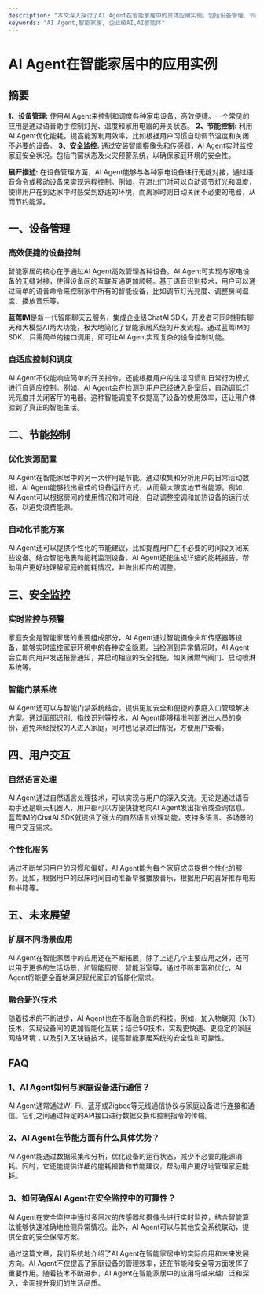 ```yaml
---
description: "本文深入探讨了AI Agent在智能家居中的具体应用实例，包括设备管理、节能控制与安全监控等方面的综合使用案例。"
keywords: "AI Agent,智能家居, 企业级AI,AI智能体"
---
```

# AI Agent在智能家居中的应用实例

## 摘要

**1、设备管理:** 使用AI Agent来控制和调度各种家电设备，高效便捷。一个常见的应用是通过语音助手控制灯光、温度和家用电器的开关状态。 **2、节能控制:** 利用AI Agent优化能耗，提高能源利用效率，比如根据用户习惯自动调节温度和关闭不必要的设备。 **3、安全监控:** 通过安装智能摄像头和传感器，AI Agent实时监控家庭安全状况。包括门窗状态及火灾预警系统，以确保家庭环境的安全性。

**展开描述:** 在设备管理方面，AI Agent能够与各种家电设备进行无缝对接，通过语音命令或移动设备来实现远程控制。例如，在进出门时可以自动调节灯光和温度，使得用户在到达家中时感受到舒适的环境，而离家时则自动关闭不必要的电器，从而节约能源。

## 一、设备管理

### 高效便捷的设备控制

智能家居的核心在于通过AI Agent高效管理各种设备。AI Agent可实现与家电设备的无缝对接，使得设备间的互联互通更加顺畅。基于语音识别技术，用户可以通过简单的语音命令来控制家中所有的智能设备，比如调节灯光亮度、调整房间温度、播放音乐等。

**蓝莺IM**是新一代智能聊天云服务，集成企业级ChatAI SDK，开发者可同时拥有聊天和大模型AI两大功能，极大地简化了智能家居系统的开发流程。通过蓝莺IM的SDK，只需简单的接口调用，即可让AI Agent实现复杂的设备控制功能。

### 自适应控制和调度

AI Agent不仅能响应简单的开关指令，还能根据用户的生活习惯和日常行为模式进行自适应控制。例如，AI Agent会在检测到用户已经进入卧室后，自动调低灯光亮度并关闭客厅的电器。这种智能调度不仅提高了设备的使用效率，还让用户体验到了真正的智能生活。

## 二、节能控制

### 优化资源配置

AI Agent在智能家居中的另一大作用是节能。通过收集和分析用户的日常活动数据，AI Agent能够找出最佳的设备运行方式，从而最大限度地节省能源。例如，AI Agent可以根据房间的使用情况和时间段，自动调整空调和加热设备的运行状态，以避免浪费能源。

### 自动化节能方案

AI Agent还可以提供个性化的节能建议，比如提醒用户在不必要的时间段关闭某些设备。结合智能电表和能耗监测设备，AI Agent还能生成详细的能耗报告，帮助用户更好地理解家庭的能耗情况，并做出相应的调整。

## 三、安全监控

### 实时监控与预警

家庭安全是智能家居的重要组成部分，AI Agent通过智能摄像头和传感器等设备，能够实时监控家庭环境中的各种安全隐患。当检测到异常情况时，AI Agent会立即向用户发送报警通知，并启动相应的安全措施，如关闭燃气阀门、启动喷淋系统等。

### 智能门禁系统

AI Agent还可以与智能门禁系统结合，提供更加安全和便捷的家庭入口管理解决方案。通过面部识别、指纹识别等技术，AI Agent能够精准判断进出人员的身份，避免未经授权的人进入家庭，同时也记录进出情况，方便用户查看。

## 四、用户交互

### 自然语言处理

AI Agent通过自然语言处理技术，可以实现与用户的深入交流。无论是通过语音助手还是聊天机器人，用户都可以方便快捷地向AI Agent发出指令或查询信息。蓝莺IM的ChatAI SDK就提供了强大的自然语言处理功能，支持多语言、多场景的用户交互需求。

### 个性化服务

通过不断学习用户的习惯和偏好，AI Agent能为每个家庭成员提供个性化的服务。比如，根据用户的起床时间自动准备早餐播放音乐，根据用户的喜好推荐电影和书籍等。

## 五、未来展望

### 扩展不同场景应用

AI Agent在智能家居中的应用还在不断拓展，除了上述几个主要应用之外，还可以用于更多的生活场景，如智能厨房、智能浴室等。通过不断丰富和优化，AI Agent将能更全面地满足现代家庭的智能化需求。

### 融合新兴技术

随着技术的不断进步，AI Agent也在不断融合新的科技。例如，加入物联网（IoT）技术，实现设备间的更加智能化互联；结合5G技术，实现更快速、更稳定的家庭网络环境；以及引入区块链技术，提高智能家居系统的安全性和可靠性。

## FAQ

### **1、AI Agent如何与家庭设备进行通信？**

AI Agent通常通过Wi-Fi、蓝牙或Zigbee等无线通信协议与家庭设备进行连接和通信。它们之间通过特定的API接口进行数据交换和控制指令的传输。

### **2、AI Agent在节能方面有什么具体优势？**

AI Agent能通过数据采集和分析，优化设备的运行状态，减少不必要的能源消耗。同时，它还能提供详细的能耗报告和节能建议，帮助用户更好地管理家庭能耗。

### **3、如何确保AI Agent在安全监控中的可靠性？**

AI Agent在安全监控中通过多层次的传感器和摄像头进行实时监控，结合智能算法能够快速准确地检测异常情况。此外，AI Agent可以与其他安全系统联动，提供全面的安全保障方案。

通过这篇文章，我们系统地介绍了AI Agent在智能家居中的实际应用和未来发展方向。AI Agent不仅提高了家庭设备的管理效率，还在节能和安全等方面发挥了重要作用。随着技术不断进步，AI Agent在智能家居中的应用将越来越广泛和深入，全面提升我们的生活品质。

